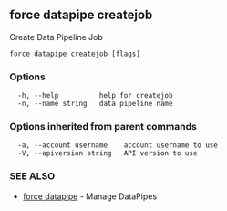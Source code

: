 ## force datapipe createjob

Create Data Pipeline Job

```
force datapipe createjob [flags]
```

### Options

```
  -h, --help          help for createjob
  -n, --name string   data pipeline name
```

### Options inherited from parent commands

```
  -a, --account username    account username to use
  -V, --apiversion string   API version to use
```

### SEE ALSO

* [force datapipe](force_datapipe.md)	 - Manage DataPipes


